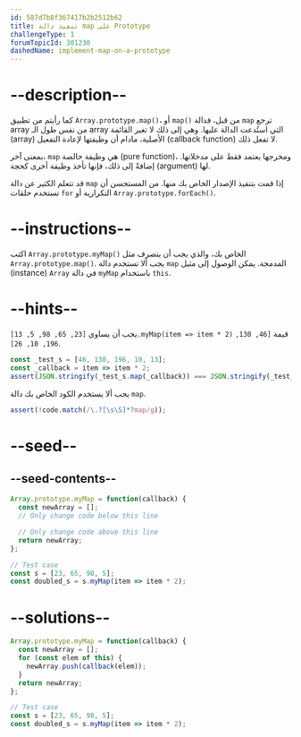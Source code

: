 ```yaml
---
id: 587d7b8f367417b2b2512b62
title: تنفيذ دالة map على Prototype
challengeType: 1
forumTopicId: 301230
dashedName: implement-map-on-a-prototype
---
```


# --description--

كما رأيتم من تطبيق `Array.prototype.map()`، أو `map()` من قبل، فدالة `map` ترجع array من نفس طول الـ array التي استُدعت الدالة عليها. وهي إلى ذلك لا تغير القائمة (array) الأصلية، مادام أن وظيفتها لإعادة التفعيل (callback function) لا تفعل ذلك.

بمعنى آخر، `map` هي وظيفة خالصة (pure function)، ومخرجها يعتمد فقط على مدخلاتها. إضافةً إلى ذلك، فإنها تأخذ وظيفة أخرى كحجة (argument) لها.

قد تتعلم الكثير عن دالة `map` إذا قمت بتنفيذ الإصدار الخاص بك منها. من المستحسن أن تستخدم حلقات `for` التكرارية أو `Array.prototype.forEach()`.

# --instructions--

اكتب `Array.prototype.myMap()` الخاص بك، والذي يجب أن يتصرف مثل `Array.prototype.map()`. يجب ألا تستخدم دالة `map` المدمجة. يمكن الوصول إلى مثيل (instance) `Array` في دالة `myMap` باستخدام `this`.

# --hints--

يجب أن يساوي `[23, 65, 98, 5, 13].myMap(item => item * 2)` قيمة `[46, 130, 196, 10, 26]`.

```js
const _test_s = [46, 130, 196, 10, 13];
const _callback = item => item * 2;
assert(JSON.stringify(_test_s.map(_callback)) === JSON.stringify(_test_s.myMap(_callback)));
```

يجب ألا يستخدم الكود الخاص بك دالة `map`.

```js
assert(!code.match(/\.?[\s\S]*?map/g));
```

# --seed--

## --seed-contents--

```js
Array.prototype.myMap = function(callback) {
  const newArray = [];
  // Only change code below this line

  // Only change code above this line
  return newArray;
};

// Test case
const s = [23, 65, 98, 5];
const doubled_s = s.myMap(item => item * 2);
```

# --solutions--

```js
Array.prototype.myMap = function(callback) {
  const newArray = [];
  for (const elem of this) {
    newArray.push(callback(elem));
  }
  return newArray;
};

// Test case
const s = [23, 65, 98, 5];
const doubled_s = s.myMap(item => item * 2);
```
